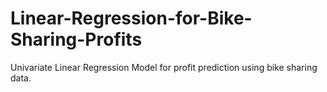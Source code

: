 # Linear-Regression-for-Bike-Sharing-Profits

Univariate Linear Regression Model for profit prediction using bike sharing data.
